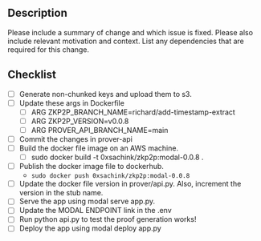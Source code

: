 ## Description

Please include a summary of change and which issue is fixed. Please also include relevant motivation and context. List any dependencies that are required for this change.

## Checklist

- [ ] Generate non-chunked keys and upload them to s3.
- [ ] Update these args in Dockerfile
  - [ ] ARG ZKP2P_BRANCH_NAME=richard/add-timestamp-extract
  - [ ] ARG ZKP2P_VERSION=v0.0.8
  - [ ] ARG PROVER_API_BRANCH_NAME=main
- [ ] Commit the changes in prover-api
- [ ] Build the docker file image on an AWS machine.
  - [ ] sudo docker build -t 0xsachink/zkp2p:modal-0.0.8 .
- [ ] Publish the docker image file to dockerhub.
  - `sudo docker push 0xsachink/zkp2p:modal-0.0.8`
- [ ] Update the docker file version in prover/api.py. Also, increment the version in the stub name.
- [ ] Serve the app using modal serve app.py.
- [ ] Update the MODAL ENDPOINT link in the .env
- [ ] Run python api.py to test the proof generation works!
- [ ] Deploy the app using modal deploy app.py
